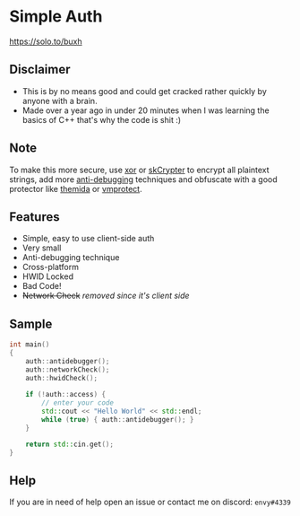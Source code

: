# Simple Auth
https://solo.to/buxh
 
## Disclaimer
- This is by no means good and could get cracked rather quickly by anyone with a brain. 
- Made over a year ago in under 20 minutes when I was learning the basics of C++
that's why the code is shit :)

## Note
To make this more secure, use [xor](https://github.com/JustasMasiulis/xorstr) or [skCrypter](https://github.com/skadro-official/skCrypter) to encrypt all plaintext strings, add more [anti-debugging](https://github.com/search?l=C%2B%2B&q=antidebug&type=Repositories) techniques and obfuscate with a good protector like [themida](https://www.oreans.com/Themida.php) or [vmprotect](https://vmpsoft.com/).

## Features
 - Simple, easy to use client-side auth
 - Very small
 - Anti-debugging technique
 - Cross-platform
 - HWID Locked
 - Bad Code!
 - ~~Network Check~~ *removed since it's client side*
## Sample
```c++
int main() 
{
    auth::antidebugger();
    auth::networkCheck();
    auth::hwidCheck();
    
    if (!auth::access) {
        // enter your code
        std::cout << "Hello World" << std::endl;
        while (true) { auth::antidebugger(); }
    }

    return std::cin.get();
}
```

## Help
If you are in need of help open an issue or contact me on discord: `envy#4339`
